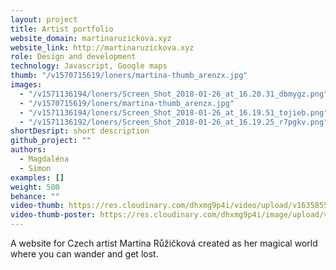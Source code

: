 ```yaml
---
layout: project
title: Artist portfolio
website_domain: martinaruzickova.xyz
website_link: http://martinaruzickova.xyz
role: Design and development
technology: Javascript, Google maps
thumb: "/v1570715619/loners/martina-thumb_arenzx.jpg"
images:
  - "/v1571136194/loners/Screen_Shot_2018-01-26_at_16.20.31_dbmygz.png"
  - "/v1570715619/loners/martina-thumb_arenzx.jpg"
  - "/v1571136194/loners/Screen_Shot_2018-01-26_at_16.19.51_tojieb.png"
  - "/v1571136192/loners/Screen_Shot_2018-01-26_at_16.19.25_r7pgkv.png"
shortDesript: short description
github_project: ""
authors:
  - Magdaléna
  - Simon
examples: []
weight: 500
behance: ""
video-thumb: https://res.cloudinary.com/dhxmg9p4i/video/upload/v1635855885/loners/martina-3.mp4
video-thumb-poster: https://res.cloudinary.com/dhxmg9p4i/image/upload/v1635855750/loners/vk-_2021-11-02_at_13.17.29.jpg
---
```


A website for Czech artist Martina Růžičková created as her magical world where you can wander and get lost.
